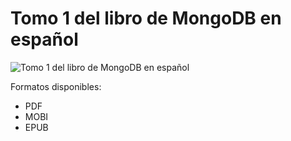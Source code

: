 Tomo 1 del libro de MongoDB en español 
====================

![Tomo 1 del libro de MongoDB en español](https://raw.githubusercontent.com/yograterol/ebook-mongodb-basico/master/MongoDB%20en%20espanol.%20Tomo%201_%20El%20principio%20-%20Yohan%20Graterol.jpg)

Formatos disponibles:

* PDF
* MOBI
* EPUB
